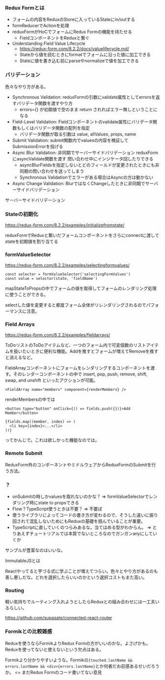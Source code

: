 ### Redux Formとは
- フォームの内容をReduxのStoreに入っているStateにin/outする
- formReducerでActionを処理
- reduxFormがHoCでフォームにRedux Formの機能を持たせる
  - FieldコンポーネントをReduxと繋ぐ
- Understanding Field Value Lifecycle
  - https://redux-form.com/8.2.2/docs/valuelifecycle.md/
  - Stateから値を読むときにformatでフォームに沿った値に加工できる
  - Stateに値を書き込む前にparseやnormalizeで値を加工できる

### バリデーション
色々なやり方がある。

- Synchronous Validation: reduxFormの引数にvalidate属性としてerrorsを返すバリデータ関数を渡すやり方 
  - errors={} が初期値で空のまま return されればエラー無しということになる
- Field-Level Validation: Fieldコンポーネントのvalidate属性にバリデータ関数もしくはバリデータ関数の配列を指定
  - バリデータ関数が取る引数は value, allValues, props, name
- Submit Validation: submit関数内でvaluesの内容を検証してSubmissionErrorを投げる
- Async Blur Validation: 非同期でサーバーサイドバリデーション reduxFormにasyncValidate関数を渡す 問い合わせ中にインジケータ回したりできる
  - asyncBlurFieldsを指定しないとどのフィールドが変更されたときにも非同期の問い合わせを送ってしまう
  - Synchronous Validationでエラーがある場合はAsyncの方は動かない
- Async Change Validation: BlurではなくChangeしたときに非同期でサーバーサイドバリデーション

サーバーサイドバリデーション

### Stateの初期化
https://redux-form.com/8.2.2/examples/initializefromstate/

reduxFormでReduxと繋いだフォームコンポーネントをさらにconnectに渡してstateを初期値を割り当てる

### formValueSelector 
https://redux-form.com/8.2.2/examples/selectingformvalues/

    const selector = formValueSelector('selectingFormValues')
    const value = selector(state, 'fieldName')

mapStateToPropsの中でフォームの値を取得してフォームのレンダリング処理に使うことができる。

selectした値を変更すると都度フォーム全体がリレンダリングされるのでパフォーマンスに注意。

### Field Arrays
https://redux-form.com/8.2.2/examples/fieldarrays/

ToDoリストのToDoアイテムなど、一つのフォーム内で可変個数のリストアイテムを扱いたいときに便利な機能。Addを推すとフォームが増えてRemoveを推すと消えるなど。

FieldArrayコンポーネントにフォームをレンダリングするコンポーネントを渡す。そのレンダーコンポーネントの中で insert, pop, push, remove, shift, swap, and unshift といったアクションが可能。

    <FieldArray name="members" component={renderMembers} />

renderMembersの中では

    <button type="button" onClick={() => fields.push({})}>Add Member</button>

    {fields.map((member, index) => (
      <li key={index}>...</li>
    ))}
   
ってかんじで。これは欲しかった機能なのでは。

### Remote Submit
ReduxForm外のコンポーネントやミドルウェアからReduxFormのSubmitを行う方法。

### ？
- onSubmitの時しかvaluesを取れないのかな？ => formValueSelectorでレンダリング時にstate to propsできる
- Flow？TypeScript使うときは不要？ => 不要ぽ
- 使うライブラリによってコードの書き方が変わるので、そうした違いに振り回されて混乱しないためにもReduxの基礎を掴んでいることが重要。
- TypeScriptに直していくのつらみあるな。当てはめる型がわからん。 => とりあえずチュートリアルでは本質でないところなのでガンガンanyにしていくか

サンプルが豊富なのはいいな。

ImmutableJSとは

Reactやってると芋づる式に学ぶことが増えてつらい。色々とやり方があるのも善し悪しだな。どれを選択したらいいのかという選択コストもまた高い。

### Routing
軽い気持ちでルーティング入れようとしたらReduxとの組み合わせには一工夫いるらしい。

https://github.com/supasate/connected-react-router

### Formikとの比較雑感
Reduxを使うならFormikよりRedux Formの方がいいのかな。よさげかも。Reduxを使ってないと使えないという欠点はある。

Formikより分かりやすいような。Formikの`{touched.lastName && errors.lastName && <div>{errors.lastName}`とか何者だお前感あるせいだろうか。 <= まだRedux Formのコード書いてない意見